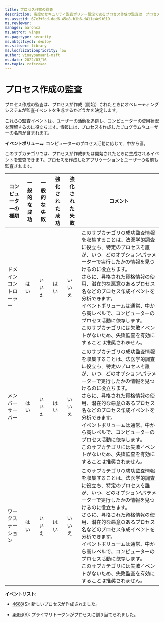 ```yaml
---
title: プロセス作成の監査
description: 高度なセキュリティ監査ポリシー設定であるプロセス作成の監査は、プロセスが作成（開始）されたときに監査イベントが生成されるかどうかを決定します。
ms.assetid: 67e39fcd-ded6-45e8-b1b6-d411e4e93019
ms.reviewer: 
manager: aaroncz
ms.author: vinpa
ms.pagetype: security
ms.mktglfcycl: deploy
ms.sitesec: library
ms.localizationpriority: low
author: vinaypamnani-msft
ms.date: 2022/03/16
ms.topic: reference
---
```


# プロセス作成の監査

プロセス作成の監査は、プロセスが作成（開始）されたときにオペレーティングシステムが監査イベントを生成するかどうかを決定します。

これらの監査イベントは、ユーザーの活動を追跡し、コンピューターの使用状況を理解するのに役立ちます。情報には、プロセスを作成したプログラムやユーザーの名前が含まれます。

**イベントボリューム**: コンピューターのプロセス活動に応じて、中から高。

このサブカテゴリでは、プロセスが作成または開始されたときに生成されるイベントを監査できます。プロセスを作成したアプリケーションとユーザーの名前も監査されます。

| コンピューターの種類 | 一般的な成功 | 一般的な失敗 | 強化された成功 | 強化された失敗 | コメント                                                                                                                                                                                                                                                                                                                                                                                                                                                                                                                                                                                              |
|-----------------------|---------------|---------------|----------------|----------------|-------------------------------------------------------------------------------------------------------------------------------------------------------------------------------------------------------------------------------------------------------------------------------------------------------------------------------------------------------------------------------------------------------------------------------------------------------------------------------------------------------------------------------------------------------------------------------------------------------|
| ドメインコントローラー | はい          | いいえ        | はい           | いいえ         | このサブカテゴリの成功監査情報を収集することは、法医学的調査に役立ち、特定のプロセスを誰が、いつ、どのオプション\\パラメーターで実行したかの情報を見つけるのに役立ちます。<br>さらに、昇格された資格情報の使用、潜在的な悪意のあるプロセス名などのプロセス作成イベントを分析できます。<br>イベントボリュームは通常、中から高レベルで、コンピューターのプロセス活動に依存します。<br>このサブカテゴリには失敗イベントがないため、失敗監査を有効にすることは推奨されません。 |
| メンバーサーバー     | はい          | いいえ        | はい           | いいえ         | このサブカテゴリの成功監査情報を収集することは、法医学的調査に役立ち、特定のプロセスを誰が、いつ、どのオプション\\パラメーターで実行したかの情報を見つけるのに役立ちます。<br>さらに、昇格された資格情報の使用、潜在的な悪意のあるプロセス名などのプロセス作成イベントを分析できます。<br>イベントボリュームは通常、中から高レベルで、コンピューターのプロセス活動に依存します。<br>このサブカテゴリには失敗イベントがないため、失敗監査を有効にすることは推奨されません。 |
| ワークステーション   | はい          | いいえ        | はい           | いいえ         | このサブカテゴリの成功監査情報を収集することは、法医学的調査に役立ち、特定のプロセスを誰が、いつ、どのオプション\\パラメーターで実行したかの情報を見つけるのに役立ちます。<br>さらに、昇格された資格情報の使用、潜在的な悪意のあるプロセス名などのプロセス作成イベントを分析できます。<br>イベントボリュームは通常、中から高レベルで、コンピューターのプロセス活動に依存します。<br>このサブカテゴリには失敗イベントがないため、失敗監査を有効にすることは推奨されません。 |

**イベントリスト:**

-   [4688](event-4688.md)(S): 新しいプロセスが作成されました。

-   [4696](event-4696.md)(S): プライマリトークンがプロセスに割り当てられました。
